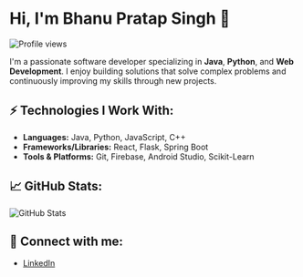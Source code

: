 # Hi, I'm Bhanu Pratap Singh 👋

![Profile views](https://komarev.com/ghpvc/?username=bhanublez&color=green)

I'm a passionate software developer specializing in **Java**, **Python**, and **Web Development**. I enjoy building solutions that solve complex problems and continuously improving my skills through new projects.

## ⚡ Technologies I Work With:

- **Languages:** Java, Python, JavaScript, C++
- **Frameworks/Libraries:** React, Flask, Spring Boot
- **Tools & Platforms:** Git, Firebase, Android Studio, Scikit-Learn

## 📈 GitHub Stats:

![GitHub Stats](https://github-readme-stats.vercel.app/api?username=bhanublez&show_icons=true&theme=dark)

## 💬 Connect with me:

- [LinkedIn](https://www.linkedin.com/in/bhanu-pratap-singh-65364b276)
